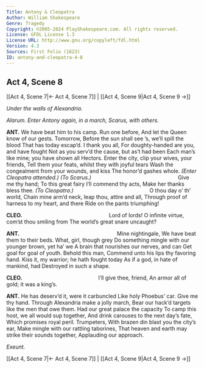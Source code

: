```yaml
---
Title: Antony & Cleopatra
Author: William Shakespeare
Genre: Tragedy
Copyright: ©2005-2024 PlayShakespeare.com. All rights reserved.
License: GFDL License 1.3
License URL: http://www.gnu.org/copyleft/fdl.html
Version: 4.3
Sources: First Folio (1623)
ID: antony-and-cleopatra-4-8
---
```


## Act 4, Scene 8
[[Act 4, Scene 7|← Act 4, Scene 7]] | [[Act 4, Scene 9|Act 4, Scene 9 →]]

*Under the walls of Alexandria.*

*Alarum. Enter Antony again, in a march, Scarus, with others.*

**ANT.**
We have beat him to his camp. Run one before,
And let the Queen know of our gests. Tomorrow,
Before the sun shall see ’s, we’ll spill the blood
That has today escap’d. I thank you all,
For doughty-handed are you, and have fought
Not as you serv’d the cause, but as’t had been
Each man’s like mine; you have shown all Hectors.
Enter the city, clip your wives, your friends,
Tell them your feats, whilst they with joyful tears
Wash the congealment from your wounds, and kiss
The honor’d gashes whole.
*(Enter Cleopatra attended.)*
*(To Scarus.)*
                Give me thy hand;
To this great fairy I’ll commend thy acts,
Make her thanks bless thee.
*(To Cleopatra.)*
              O thou day o’ th’ world,
Chain mine arm’d neck, leap thou, attire and all,
Through proof of harness to my heart, and there
Ride on the pants triumphing!

**CLEO.**
                Lord of lords!
O infinite virtue, com’st thou smiling from
The world’s great snare uncaught?

**ANT.**
                  Mine nightingale,
We have beat them to their beds. What, girl, though grey
Do something mingle with our younger brown, yet ha’ we
A brain that nourishes our nerves, and can
Get goal for goal of youth. Behold this man,
Commend unto his lips thy favoring hand.
Kiss it, my warrior; he hath fought today
As if a god, in hate of mankind, had
Destroyed in such a shape.

**CLEO.**
              I’ll give thee, friend,
An armor all of gold; it was a king’s.

**ANT.**
He has deserv’d it, were it carbuncled
Like holy Phoebus’ car. Give me thy hand.
Through Alexandria make a jolly march,
Bear our hack’d targets like the men that owe them.
Had our great palace the capacity
To camp this host, we all would sup together,
And drink carouses to the next day’s fate,
Which promises royal peril. Trumpeters,
With brazen din blast you the city’s ear,
Make mingle with our rattling taborines,
That heaven and earth may strike their sounds together,
Applauding our approach.

*Exeunt.*

[[Act 4, Scene 7|← Act 4, Scene 7]] | [[Act 4, Scene 9|Act 4, Scene 9 →]]